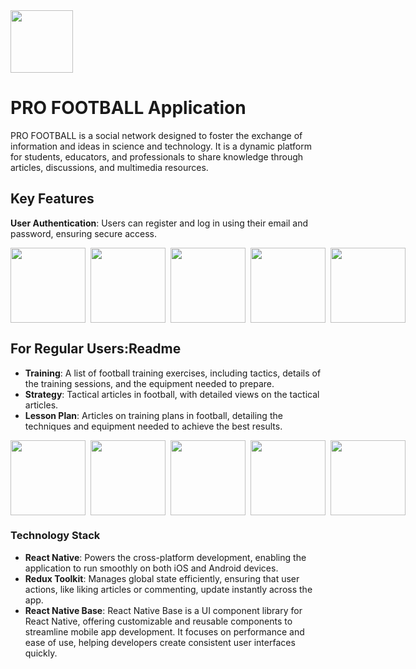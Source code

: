 <img src="https://github.com/leminh2503/football-tutorial/blob/main/assets/readme/logo.png?raw=true" width="100" height="100">

# PRO FOOTBALL Application

PRO FOOTBALL is a social network designed to foster the exchange of information and ideas in science and technology. It is a dynamic platform for students, educators, and professionals to share knowledge through articles, discussions, and multimedia resources.

## Key Features

**User Authentication**: Users can register and log in using their email and password, ensuring secure access.
<div style="display: flex; gap: 8px">
<img src="https://github.com/leminh2503/football-tutorial/blob/main/assets/readme/1.jpg?raw=true" width="120">
<img src="https://github.com/leminh2503/football-tutorial/blob/main/assets/readme/2.jpg?raw=true" width="120">
<img src="https://github.com/leminh2503/football-tutorial/blob/main/assets/readme/3.jpg?raw=true" width="120">
<img src="https://github.com/leminh2503/football-tutorial/blob/main/assets/readme/11.jpg?raw=true" width="120">
<img src="https://github.com/leminh2503/football-tutorial/blob/main/assets/readme/12.jpg?raw=true" width="120">
</div>

## **For Regular Users**:Readme

- **Training**: A list of football training exercises, including tactics, details of the training sessions, and the equipment needed to prepare.
- **Strategy**: Tactical articles in football, with detailed views on the tactical articles.
- **Lesson Plan**: Articles on training plans in football, detailing the techniques and equipment needed to achieve the best results.

<div style="display: flex; gap: 8px">
<img src="https://github.com/leminh2503/football-tutorial/blob/main/assets/readme/4.jpg?raw=true" width="120">
<img src="https://github.com/leminh2503/football-tutorial/blob/main/assets/readme/5.jpg?raw=true" width="120">
<img src="https://github.com/leminh2503/football-tutorial/blob/main/assets/readme/7.jpg?raw=true" width="120">
<img src="https://github.com/leminh2503/football-tutorial/blob/main/assets/readme/8.jpg?raw=true" width="120">
<img src="https://github.com/leminh2503/football-tutorial/blob/main/assets/readme/9.jpg?raw=true" width="120">
</div>

### Technology Stack

- **React Native**: Powers the cross-platform development, enabling the application to run smoothly on both iOS and Android devices.
- **Redux Toolkit**: Manages global state efficiently, ensuring that user actions, like liking articles or commenting, update instantly across the app.
- **React Native Base**: React Native Base is a UI component library for React Native, offering customizable and reusable components to streamline mobile app development. It focuses on performance and ease of use, helping developers create consistent user interfaces quickly.
